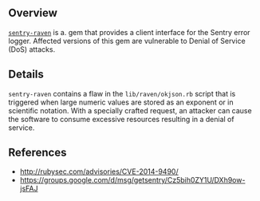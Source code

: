 ## Overview
[`sentry-raven`](https://rubygems.org/gems/sentry-raven/versions/1.2.2) is a. gem that provides a client interface for the Sentry error logger.
Affected versions of this gem are vulnerable to Denial of Service (DoS) attacks.

## Details
`sentry-raven` contains a flaw in the `lib/raven/okjson.rb` script that is triggered when large numeric values are stored as an exponent or in scientific notation. With a specially crafted request, an attacker can cause the software to consume excessive resources resulting in a denial of service.

## References
- http://rubysec.com/advisories/CVE-2014-9490/
- https://groups.google.com/d/msg/getsentry/Cz5bih0ZY1U/DXh9ow-jsFAJ
